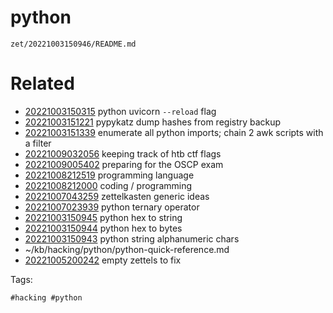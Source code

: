 # python

` zet/20221003150946/README.md `

# Related

- [20221003150315](/zet/20221003150315/README.md) python uvicorn `--reload` flag
- [20221003151221](/zet/20221003151221/README.md) pypykatz dump hashes from registry backup
- [20221003151339](/zet/20221003151339/README.md) enumerate all python imports; chain 2 awk scripts with a filter
- [20221009032056](/zet/20221009032056/README.md) keeping track of htb ctf flags
- [20221009005402](/zet/20221009005402/README.md) preparing for the OSCP exam
- [20221008212519](/zet/20221008212519/README.md) programming language
- [20221008212000](/zet/20221008212000/README.md) coding / programming
- [20221007043259](/zet/20221007043259/README.md) zettelkasten generic ideas
- [20221007023939](/zet/20221007023939/README.md) python ternary operator
- [20221003150945](/zet/20221003150945/README.md) python hex to string
- [20221003150944](/zet/20221003150944/README.md) python hex to bytes
- [20221003150943](/zet/20221003150943/README.md) python string alphanumeric chars
- ~/kb/hacking/python/python-quick-reference.md
- [20221005200242](/zet/20221005200242/README.md) empty zettels to fix

Tags:

    #hacking #python 
